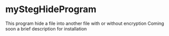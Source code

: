 # myStegHideProgram
This program hide a file into another file with or without encryption
Coming soon a brief description for installation

